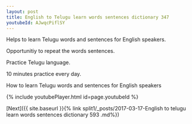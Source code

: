 ```yaml
---
layout: post
title: English to Telugu learn words sentences dictionary 347 
youtubeId: AJwqcPiflSY
---
```

 
 
Helps to learn Telugu words and sentences for English speakers.

Opportunitiy to repeat the words sentences. 

Practice Telugu language. 
 
10 minutes practice every day. 
 
How to learn Telugu words and sentences for English speakers 
 
{% include youtubePlayer.html id=page.youtubeId %}
 
 
[Next]({{ site.baseurl }}{% link  split1/_posts/2017-03-17-English to telugu learn words sentences dictionary 593 .md%})
 
